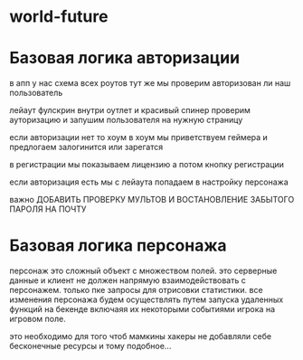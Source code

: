 # world-future

# Базовая логика авторизации

в апп у нас схема всех роутов тут же мы проверим авторизован ли наш пользователь

лейаут фулскрин внутри оутлет и красивый спинер проверим ауторизацию и запушим
пользователя на нужную страницу

если авторизации нет то хоум в хоум мы приветствуем геймера и предлогаем
залогинится или зарегатся

в регистрации мы показываем лицензию а потом кнопку регистрации

если авторизация есть мы с лейаута попадаем в настройку персонажа

важно ДОБАВИТЬ ПРОВЕРКУ МУЛЬТОВ И ВОСТАНОВЛЕНИЕ ЗАБЫТОГО ПАРОЛЯ НА ПОЧТУ

# Базовая логика персонажа

персонаж это сложный объект с множеством полей. это серверные данные и клиент не
должен напрямую взаимодействовать с персонажем. только пке запросы для отрисовки
статистики. все изменения персонажа будем осуществлять путем запуска удаленных
функций на бекенде включаяя их некоторыми событиями игрока на игровом поле.

это необходимо для того чтоб мамкины хакеры не добавляли себе бесконечные
ресурсы и тому подобное...
